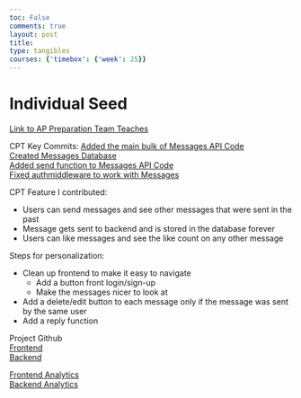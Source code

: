 ```yaml
---
toc: False
comments: true
layout: post 
title: 
type: tangibles
courses: {'timebox': {'week': 25}}
---
```

# Individual Seed
[Link to AP Preparation Team Teaches](https://github.com/nighthawkcoders/teacher_portfolio/issues/92#issuecomment-1887582267)

CPT Key Commits:
[Added the main bulk of Messages API Code](https://github.com/SAAK-APCSP/Bluejay-Backend/commit/b44f79b8036b65a8854bebe401a214177529bb5a)
<br>
[Created Messages Database](https://github.com/SAAK-APCSP/Bluejay-Backend/commit/fab095578ea0b3cd384bbde56d3817515899b0b3)
<br>
[Added send function to Messages API Code](https://github.com/SAAK-APCSP/Bluejay-Backend/commit/7baccb5dca19102cb158a3179ddd94949bc2bde7)
<br>
[Fixed authmiddleware to work with Messages](https://github.com/SAAK-APCSP/Bluejay-Backend/commit/05a6f578a119aa080dd64f2c4544745a25bd9517)
<br>

CPT Feature I contributed:
- Users can send messages and see other messages that were sent in the past
- Message gets sent to backend and is stored in the database forever
- Users can like messages and see the like count on any other message

Steps for personalization:
- Clean up frontend to make it easy to navigate
  - Add a button front login/sign-up
  - Make the messages nicer to look at
- Add a delete/edit button to each message only if the message was sent by the same user
- Add a reply function

Project Github
<br>
[Frontend](https://github.com/SAAK-APCSP/Bluejay-Frontend)
<br>
[Backend](https://github.com/SAAK-APCSP/Bluejay-Backend)

[Frontend Analytics](https://github.com/SAAK-APCSP/Bluejay-Frontend/graphs/contributors)
<br>
[Backend Analytics](https://github.com/SAAK-APCSP/Bluejay-Backend/graphs/contributors)
